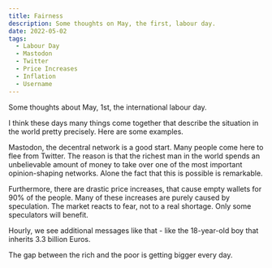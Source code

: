 ```yaml
---
title: Fairness
description: Some thoughts on May, the first, labour day.
date: 2022-05-02
tags:
  - Labour Day
  - Mastodon
  - Twitter
  - Price Increases
  - Inflation
  - Username
---
```


Some thoughts about May, 1st, the international labour day.

I think these days many things come together that describe the situation in the
world pretty precisely. Here are some examples.

Mastodon, the decentral network is a good start. Many people come here to flee
from Twitter. The reason is that the richest man in the world spends an
unbelievable amount of money to take over one of the most important
opinion-shaping networks. Alone the fact that this is possible is remarkable.

Furthermore, there are drastic price increases, that cause empty wallets for 90%
of the people. Many of these increases are purely caused by speculation. The
market reacts to fear, not to a real shortage. Only some speculators will
benefit.

Hourly, we see additional messages like that - like the 18-year-old boy that
inherits 3.3 billion Euros.

The gap between the rich and the poor is getting bigger every day.
